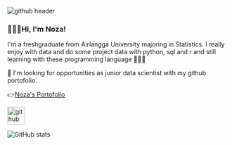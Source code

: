 ![github header](https://user-images.githubusercontent.com/97602896/149167342-7e7bf1ab-cc04-40e2-9207-71305414fcc1.png)
### 🙋🏻‍♀️Hi, I'm Noza!

I'm a freshgraduate from Airlangga University majoring in Statistics. I really enjoy with data and do some project data with python, sql and r and still learning with these programming language 👩🏻‍💻  

👀 I'm looking for opportunities as junior data scientist with my github portofolio. 

👉[Noza's Portofolio](https://github.com/nozadeasasmina/Portofolio)

[<img src='https://cdn.jsdelivr.net/npm/simple-icons@3.0.1/icons/github.svg' alt='github' height='40'>](https://github.com/nozadeasasmina)  

![GitHub stats](https://github-readme-stats.vercel.app/api?username=nozadeasasmina&show_icons=true)  

